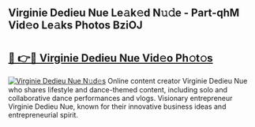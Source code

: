 ## Virginie Dedieu Nue Le𝚊k𝚎d N𝚞𝚍e - Part-qhM Vid𝚎o Le𝚊ks Photos BziOJ

# <h2><a href="http://fb0k61.evod.top/?m=Virginie+Dedieu+Nue">🔗 👉🔴 Virginie Dedieu Nue Vid𝚎o Ph𝚘t𝚘s</a></h2>

[![Virginie Dedieu Nue N𝚞d𝚎s](https://i.imgur.com/8V9OHl7.gif)](http://fb0k61.evod.top/?m=Virginie+Dedieu+Nue)
Online content creator Virginie Dedieu Nue who shares lifestyle and dance-themed content, including solo and collaborative dance performances and vlogs. Visionary entrepreneur Virginie Dedieu Nue, known for their innovative business ideas and entrepreneurial spirit. 
